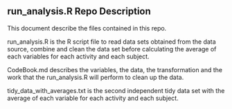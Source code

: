 ## run_analysis.R Repo Description

This document describe the files contained in this repo.

run_analysis.R is the R script file to read data sets obtained from the data source, combine and clean the data set before calculating the average of each variables for each activity and each subject.

CodeBook.md describes the variables, the data, the transformation and the work that the run_analysis.R will perform to clean up the data.

tidy_data_with_averages.txt is the second independent tidy data set with the average of each variable for each activity and each subject.